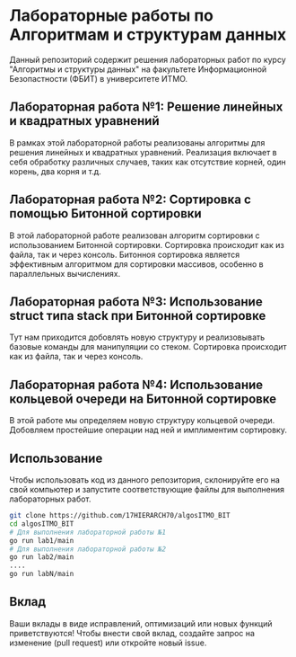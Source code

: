 # Лабораторные работы по Алгоритмам и структурам данных

Данный репозиторий содержит решения лабораторных работ по курсу "Алгоритмы и структуры данных" на факультете Информационной Безопастности (ФБИТ) в университете ИТМО.

## Лабораторная работа №1: Решение линейных и квадратных уравнений

В рамках этой лабораторной работы реализованы алгоритмы для решения линейных и квадратных уравнений. Реализация включает в себя обработку различных случаев, таких как отсутствие корней, один корень, два корня и т.д.

## Лабораторная работа №2: Сортировка с помощью Битонной сортировки

В этой лабораторной работе реализован алгоритм сортировки с использованием Битонной сортировки. Сортировка происходит как из файла, так и через консоль. Битонноя сортировка является эффективным алгоритмом для сортировки массивов, особенно в параллельных вычислениях.

## Лабораторная работа №3: Использование struct типа stack при Битонной сортировке

Тут нам приходится добовлять новую структуру и реализовывать базовые команды для манипуляции со стеком.  Сортировка происходит как из файла, так и через консоль. 

## Лабораторная работа №4: Использование кольцевой очереди на Битонной сортировке

В этой работе мы определяем новую структуру кольцевой очереди. Добовляем простейшие операции над ней и имплиментим сортировку. 

## Использование

Чтобы использовать код из данного репозитория, склонируйте его на свой компьютер и запустите соответствующие файлы для выполнения лабораторных работ.

```bash
git clone https://github.com/17HIERARCH70/algosITMO_BIT
cd algosITMO_BIT
# Для выполнения лабораторной работы №1
go run lab1/main
# Для выполнения лабораторной работы №2
go run lab2/main
....
go run labN/main
```

## Вклад

Ваши вклады в виде исправлений, оптимизаций или новых функций приветствуются! Чтобы внести свой вклад, создайте запрос на изменение (pull request) или откройте новый issue.
